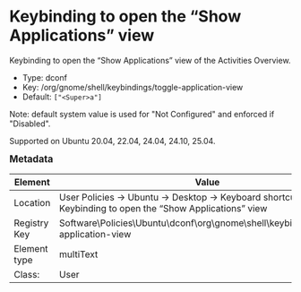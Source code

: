 # Keybinding to open the “Show Applications” view

Keybinding to open the “Show Applications” view of the Activities Overview.

- Type: dconf
- Key: /org/gnome/shell/keybindings/toggle-application-view
- Default: `["<Super>a"]`

Note: default system value is used for "Not Configured" and enforced if "Disabled".

Supported on Ubuntu 20.04, 22.04, 24.04, 24.10, 25.04.



<span style="font-size: larger;">**Metadata**</span>

| Element      | Value            |
| ---          | ---              |
| Location     | User Policies -> Ubuntu -> Desktop -> Keyboard shortcuts -> Keybinding to open the “Show Applications” view    |
| Registry Key | Software\Policies\Ubuntu\dconf\org\gnome\shell\keybindings\toggle-application-view         |
| Element type | multiText |
| Class:       | User       |
